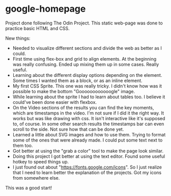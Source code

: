 # google-homepage
Project done following The Odin Project.
This static web-page was done to practice basic HTML and CSS.

New things: 
- Needed to visualize different sections and divide the web as better as I could.
- First time using flex-box and grid to align elements. At the beginning was really confusing. Ended up mixing them up in some cases. Really useful.
- Learning about the different display options depending on the element. Some times I wanted them as a block, or as an inline element. 
- My first CSS Sprite. This one was really tricky. I didn't know how was it
  possible to make the bottom "Goooooooooooogle" image.
- While learning about the sprite  I had to learn about tables too. I believe it could've been done easier with flexbox.
- On the Video sections of the results you can find the key moments, which are
  timestamps in the video. I'm not sure if I did it the right way. It works but
  was like drawing with css. It isn't interactive like it's supposed to, of course. In some other
  search results the timestamps bar can even scroll to the side. Not sure how that can be done yet.
- Learned a little about SVG images and how to use them. Trying to format some of the ones that were already made. I could put some text next to them too.
- Got better at using the "grab a color" tool to make the page look similar.
- Doing this project I got better at using the text editor. Found some useful hotkey to speed things up.
- I just found out about "https://fonts.google.com/icons". So I just realize that I need to learn better the explanation of the projects. Got my icons from somewhere else.

This was a good start!
